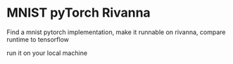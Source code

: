 # MNIST pyTorch Rivanna

Find a mnist pytorch implementation, make it runnable on rivanna, compare runtime to tensorflow

run it on your local machine

